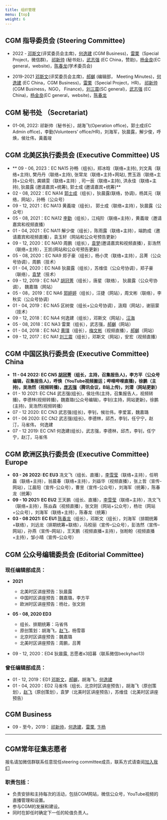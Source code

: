 ```yaml
---
title: 组织管理
menu: [top]
weight: 6
---
```


## CGM 指导委员会 (Steering Committee)
- 2022 - [邓斯文](http://plantandmicrobiology.berkeley.edu/profile/sdeng)(评奖委员会主席)，[何逸建](https://www.linkedin.com/in/yijian-he-72a7548b) (CGM Business)，[雷栗](https://twitter.com/lilei0051)（Special Project，微信群)， [祁新帅](https://www.linkedin.com/in/xinshuaiqi/) (秘书处)，[武志强](http://agis.caas.cn/rctd/yjtd/226826.htm) (EC China，赞助)，[杨金良](http://jyanglab.com/)(EC general，website)，[陈春龙](https://science.institut-curie.org/team-chen)(学术委员会)

- 2019-2021 [邓斯文](http://plantandmicrobiology.berkeley.edu/profile/sdeng)(评奖委员会主席)，[郝樾](https://yueyvettehao.github.io/) (编辑部， Meeting Minutes)，[何逸建](https://www.linkedin.com/in/yijian-he-72a7548b) (EC China，CGM Business)，[雷栗](https://twitter.com/lilei0051)（Special Project，HR)， [祁新帅](https://www.linkedin.com/in/xinshuaiqi/) (CGM Business，NGO， Finance)，[刘三震](https://www.plantgenomics.ksu.edu/liulab/)(SC general)，[武志强](http://agis.caas.cn/rctd/yjtd/226826.htm) (EC China)，[杨金良](http://jyanglab.com/)(EC general，website)，[陈春龙](https://science.institut-curie.org/team-chen)

## CGM 秘书处 （Secretariat)
- 01-06, 2022: 祁新帅（秘书长），胡海飞(Operation office)，郭士成(EC Admin office)，李勤(Volunteers’ office/HR)，刘海军，狄晨露，解少俊，呼焕，侯壮伟，黃義竣


## CGM 北美区执行委员会 (Executive Committee) US
- ** 09 - 06, 2023：EC NA15 孙畅（组长)，郑冰晗（联络+主持), 刘文禹（联络+主持), 樊丹丹（联络+主持), 张常龙（联络+主持+网站), 贾玉涵（联络+主持+公众号), 龚婧雯（联络+主持）, 司一辰（联络+主持), 洪永佳（联络+主持), 狄晨露 (邀请嘉宾+统筹), 郭士成 (邀请嘉宾+统筹)** 
- 02 - 08, 2022：EC NA14 [郭士成](https://shicheng-guo.github.io/about)（组长），狄晨露(联络，协调)，杨其元（联络，网站），孙畅（公众号）
- 09 - 12, 2021：EC NA13 黄義竣（组长)， 郭士成（联络+主持），狄晨露（公众号）
- 05 - 08, 2021：EC NA12 [李勤](https://qli.github.io/)（组长），江纯阶（联络+主持），黄義竣（邀请嘉宾和视频直播）
- 01 - 04, 2021：EC NA11 解少俊（组长），陈雨露（联络+主持），端韵成（邀请嘉宾和视频直播），袁玉轩（网站和公众号预告更新）
- 09 - 12, 2020：EC NA10 周鹏（组长），[袁梦](https://imengyuan.github.io/)(邀请嘉宾和视频直播），彭浩然（联络+主持），王凯(网站和公众号预告更新)
- 05 - 08, 2020：EC NA9 郑子豪（组长），杨小灵（联络+主持），吕菁（公众号协调），周鹏（技术）
- 01 - 04, 2020：EC NA8 狄晨露（组长），苏维佳（公众号协调），郑子豪（联络），[袁梦](https://imengyuan.github.io/)（技术）
- 09 - 12, 2019：EC NA7 [胡冠菁](https://huguanjing.github.io/about/)（组长），唐星（联络）， 狄晨露（公众号协调）， 魏嘉璐（网站）
- 05 - 08，2019：EC NA6 [郭婷婷](https://scholar.google.com/citations?user=4WYQNa4AAAAJ&hl=en)（组长），汪捷（网站），周文彬（联络），李秋实（公众号协调）
- 01 - 04, 2019：EC NA5 区树俊（组长+公众号协调），汲翔（网站），谢丽蒙（技术）
- 09 - 12, 2018：EC NA4 何逸建（组长），邓斯文（网站），[汪海](https://tangscholars.ciifad.cornell.edu/people/hai-wang/)
- 05 - 08, 2018：EC NA3 雷栗（组长），武志强，[郝樾](https://yueyvettehao.github.io/)（网站）
- 01 - 04, 2018：EC NA2 [黄璞](https://scholar.google.com/citations?user=r5cGFI8AAAAJ&hl=en)（组长），[梅文彬](https://wenbinmei.github.io/)（视频直播），[郝樾](https://yueyvettehao.github.io/)（网站）
- 09 - 12, 2017：EC NA1 [刘三震](http://plantgenomics.ksu.edu/liulab)（组长），邓斯文（网站），安宏（视频直播）

## CGM 中国区执行委员会 (Executive Committee) China
- **11 - 04 2022: EC CN5 [胡冠菁](https://huguanjing.github.io/)（组长，主持，召集报告人)，李方平（公众号编辑，召集报告人)，呼焕（YouTube视频搬运；哔哩哔哩直播)，徐鹏（主持)，吴浩然（视频转播)，[庞志强](https://www.researchgate.net/profile/Zhiqiang-Pang)（腾讯会议，B站上传)，刘潜（网站更新）**  
- 01 - 10 2021: EC CN4 武志强(组长)，侯壮伟(主持，召集报告人，视频转播)，李德林(视频转播)，魏嘉璐(公众号编辑)，李钊(主持，网站更新)，徐鹏(主持)，吴浩然(视频转播）  
- 07 - 12 2020: EC CN3 武志强(组长)，李钊，候壮伟，李爱富，魏嘉璐  
- 01 - 06 2020: EC CN2 武志强(组长)，李德林，邱杰，李钊，任宁宁，赵汀，马省伟， 何逸建  
- 07 - 12 2019: EC CN1 何逸建(组长)，武志强，李德林，邱杰，李钊，任宁宁，赵汀，马省伟  

## CGM 欧洲区执行委员会 (Executive Committee) Europe
- **03 - 26 2022: EC EU3**  冼文飞（组长、直播），[李雪莹](https://xueyingcli.weebly.com/)（联络+主持），任明磊（联络+主持），翁晨春（联络+主持），刘益华（视频直播），张上哲（宣传-网站），江晨阳（宣传-公众号），曹昱（宣传-公众号），刘海军（统筹），陈春龙（统筹）
- **09 - 10 2021: EC EU2**  王天鹏（组长、直播），[李雪莹](https://xueyingcli.weebly.com/)（联络+主持），冼文飞（联络+主持），陈焱森（视频直播），张文刚（网站+公众号），杨壮（网站+公众号），刘海军（联络+主持），陈春龙（统筹）
- **03 - 08 2021: EC EU1**  [陈春龙](https://science.institut-curie.org/team-chen)（组长），邓斯文（组长），刘海军（排期统筹+联络），刘远龙（排期统筹+联络），马校丽（宣传–公众号），彭浩然（宣传–网站），孙燕（宣传–网站），王天鹏（视频直播+主持），张盼盼（视频直播+主持），邹小晴（宣传–公众号）

## CGM 公众号编辑委员会 (Editorial Committee)

### 现任编辑部成员：
- **2021**
  - 北美时区讲座预告：狄晨露  
  - 中国时区讲座预告：魏嘉璐，李方平  
  - 欧洲时区讲座预告：杨壮，张文刚

- **05 - 08, 2020 ED3**
  - 组长、排期统筹：马省伟  
  - 原创策划：胡海飞，[赵飞](https://kaopubear.top)，杨雪蓉  
  - 北京时区讲座预告：魏嘉璐  
  - 北美时区讲座预告：周鹏，吕菁  
  
- 09 - 12, 2020：ED4 狄晨露, 志愿者x3招募（联系微信beckyhao13)

### 曾任编辑部成员：
- 01 - 12, 2019：ED1 [邓斯文](http://plantandmicrobiology.berkeley.edu/profile/sdeng)，[郝樾](https://yueyvettehao.github.io/)，胡海飞，[何逸建](https://www.linkedin.com/in/yijian-he-72a7548b)   
- 01 - 04, 2020：ED2 马省伟（组长、北京时区讲座预告），胡海飞（原创策划），[赵飞](https://kaopubear.top)（原创策划），袁梦（北美时区讲座预告），苏维佳（北美时区讲座预告）


## CGM **Business**
- 09 - 至今，2019： [祁新帅](https://www.linkedin.com/in/xinshuaiqi/)，[何逸建](https://www.linkedin.com/in/yijian-he-72a7548b)，[雷栗](https://twitter.com/lilei0051), [卞杨](https://www.linkedin.com/in/yang-bian-a540a026/)

------------------

## CGM常年征集志愿者 

报名请加微信群联系任意现任steering committee成员，联系方式请查阅[加入我们](https://cgmonline.co/subscribe/)

### 职责包括：
- 负责安排和主持每次的活动，包括CGM网站，微信公众号，YouTube视频的直播管理和设置。
- 参与CGM的发展和建设。
- 同时在卸任时确定下一任的轮值负责人。

